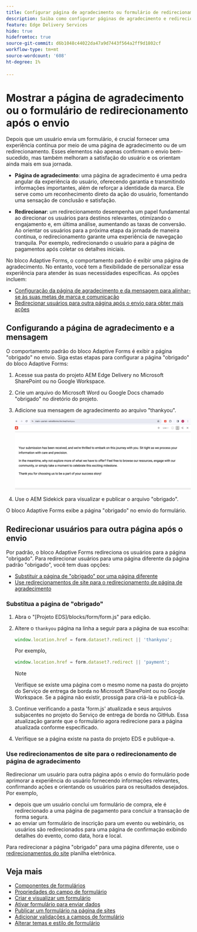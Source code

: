```yaml
---
title: Configurar página de agradecimento ou formulário de redirecionamento após o envio
description: Saiba como configurar páginas de agradecimento e redirecionamento para o Bloqueio do Forms para otimizar a experiência do usuário e simplificar as jornadas do usuário.
feature: Edge Delivery Services
hide: true
hidefromtoc: true
source-git-commit: d6b1048c44022da47a9d7443f564a2ff9d1802cf
workflow-type: tm+mt
source-wordcount: '608'
ht-degree: 1%

---
```



# Mostrar a página de agradecimento ou o formulário de redirecionamento após o envio

Depois que um usuário envia um formulário, é crucial fornecer uma experiência contínua por meio de uma página de agradecimento ou de um redirecionamento. Esses elementos não apenas confirmam o envio bem-sucedido, mas também melhoram a satisfação do usuário e os orientam ainda mais em sua jornada.

* **Página de agradecimento**: uma página de agradecimento é uma pedra angular da experiência do usuário, oferecendo garantia e transmitindo informações importantes, além de reforçar a identidade da marca. Ele serve como um reconhecimento direto da ação do usuário, fomentando uma sensação de conclusão e satisfação.

* **Redirecionar**: um redirecionamento desempenha um papel fundamental ao direcionar os usuários para destinos relevantes, otimizando o engajamento e, em última análise, aumentando as taxas de conversão. Ao orientar os usuários para a próxima etapa da jornada de maneira contínua, o redirecionamento garante uma experiência de navegação tranquila. Por exemplo, redirecionando o usuário para a página de pagamentos após coletar os detalhes iniciais.

No bloco Adaptive Forms, o comportamento padrão é exibir uma página de agradecimento. No entanto, você tem a flexibilidade de personalizar essa experiência para atender às suas necessidades específicas. As opções incluem:

* [Configuração da página de agradecimento e da mensagem para alinhar-se às suas metas de marca e comunicação](#configuring-the-thank-you-page-and-message)
* [Redirecionar usuários para outra página após o envio para obter mais ações](#redirect-users-to-another-page-post-submission)

## Configurando a página de agradecimento e a mensagem

O comportamento padrão do bloco Adaptive Forms é exibir a página &quot;obrigado&quot; no envio. Siga estas etapas para configurar a página &quot;obrigado&quot; do bloco Adaptive Forms:

1. Acesse sua pasta do projeto AEM Edge Delivery no Microsoft SharePoint ou no Google Workspace.
1. Crie um arquivo do Microsoft Word ou Google Docs chamado &quot;obrigado&quot; no diretório do projeto.
1. Adicione sua mensagem de agradecimento ao arquivo &quot;thankyou&quot;. </br>

   ![Exemplo de página de agradecimento](/help/edge/assets/sample-thankyou-page.png)

1. Use o AEM Sidekick para visualizar e publicar o arquivo &quot;obrigado&quot;.

O bloco Adaptive Forms exibe a página &quot;obrigado&quot; no envio do formulário.

## Redirecionar usuários para outra página após o envio

Por padrão, o bloco Adaptive Forms redireciona os usuários para a página &quot;obrigado&quot;. Para redirecionar usuários para uma página diferente da página padrão &quot;obrigado&quot;, você tem duas opções:

* [Substituir a página de &quot;obrigado&quot; por uma página diferente](#replace-the-existing-thankyou-page)
* [Use redirecionamentos de site para o redirecionamento de página de agradecimento](#use-website-redirects-for-thankyou-page-redirection)

### Substitua a página de &quot;obrigado&quot;

1. Abra o &quot;[Projeto EDS]/blocks/form/form.js&quot; para edição.
1. Altere o `thankyou` página na linha a seguir para a página de sua escolha:

   ```JavaScript
   window.location.href = form.dataset?.redirect || 'thankyou';
   ```

   Por exemplo,

   ```JavaScript
   window.location.href = form.dataset?.redirect || 'payment';
   ```

   >[!NOTE]
   >
   > Verifique se existe uma página com o mesmo nome na pasta do projeto do Serviço de entrega de borda no Microsoft SharePoint ou no Google Workspace. Se a página não existir, prossiga para criá-la e publicá-la.

1. Continue verificando a pasta &#39;form.js&#39; atualizada e seus arquivos subjacentes no projeto do Serviço de entrega de borda no GitHub. Essa atualização garante que o formulário agora redirecione para a página atualizada conforme especificado.

1. Verifique se a página existe na pasta do projeto EDS e publique-a.


### Use redirecionamentos de site para o redirecionamento de página de agradecimento

Redirecionar um usuário para outra página após o envio do formulário pode aprimorar a experiência do usuário fornecendo informações relevantes, confirmando ações e orientando os usuários para os resultados desejados. Por exemplo,

* depois que um usuário conclui um formulário de compra, ele é redirecionado a uma página de pagamento para concluir a transação de forma segura.
* ao enviar um formulário de inscrição para um evento ou webinário, os usuários são redirecionados para uma página de confirmação exibindo detalhes do evento, como data, hora e local.

Para redirecionar a página &quot;obrigado&quot; para uma página diferente, use o [redirecionamentos do site](https://www.aem.live/docs/redirects) planilha eletrônica.


## Veja mais

* [Componentes de formulários](/help/edge/docs/forms/form-components.md)
* [Propriedades do campo de formulário](/help/edge/docs/forms/eds-form-field-properties)
* [Criar e visualizar um formulário](/help/edge/docs/forms/create-forms.md)
* [Ativar formulário para enviar dados](/help/edge/docs/forms/submit-forms.md)
* [Publicar um formulário na página de sites](/help/edge/docs/forms/publish-eds-forms.md)
* [Adicionar validações a campos de formulário](/help/edge/docs/forms/validate-forms.md)
* [Alterar temas e estilo de formulário](/help/edge/docs/forms/style-theme-forms.md)
